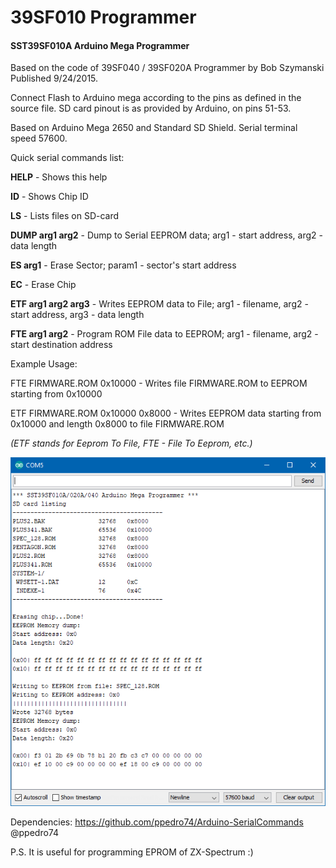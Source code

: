 # 39SF010 Programmer

#### SST39SF010A Arduino Mega Programmer

Based on the code of 39SF040 / 39SF020A Programmer by Bob Szymanski Published 9/24/2015.

Connect Flash to Arduino mega according to the pins as defined in the source file. SD card pinout is as provided by Arduino, on pins 51-53.

Based on Arduino Mega 2650 and Standard SD Shield. Serial terminal speed 57600.

Quick serial commands list:

**HELP**                - Shows this help

**ID**                  - Shows Chip ID

**LS**                  - Lists files on SD-card

**DUMP arg1 arg2**      - Dump to Serial EEPROM data; arg1 - start address, arg2 - data length

**ES arg1**             - Erase Sector; param1 - sector's start address

**EC**                  - Erase Chip

**ETF arg1 arg2 arg3**  - Writes EEPROM data to File; arg1 - filename, arg2 - start address, arg3 - data length

**FTE arg1 arg2**        - Program ROM File data to EEPROM; arg1 - filename, arg2 - start destination address

Example Usage:

FTE FIRMWARE.ROM 0x10000          - Writes file FIRMWARE.ROM to EEPROM starting from 0x10000

ETF FIRMWARE.ROM 0x10000 0x8000   - Writes EEPROM data starting from 0x10000 and length 0x8000 to file FIRMWARE.ROM

*(ETF stands for Eeprom To File, FTE - File To Eeprom, etc.)*

![Example workflow](https://github.com/RobbeCandries/39SF010_Programmer/blob/04c77cbdbcae6427b616182e6be6ef26fa4567fd/EEPROM_Prg.png)

Dependencies: <https://github.com/ppedro74/Arduino-SerialCommands> @ppedro74

P.S. It is useful for programming EPROM of ZX-Spectrum :)
